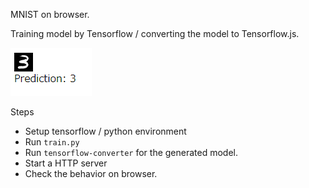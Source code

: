 MNIST on browser.

Training model by Tensorflow / converting the model to Tensorflow.js.

![screenshot](./screenshot.png)


Steps
- Setup tensorflow / python environment
- Run `train.py`
- Run `tensorflow-converter` for the generated model.
- Start a HTTP server
- Check the behavior on browser.
